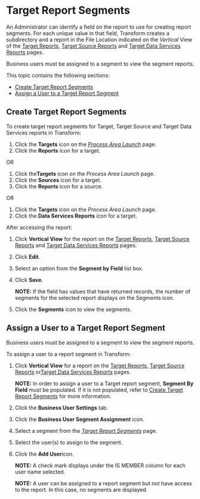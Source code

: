# Target Report Segments

An Administrator can identify a field on the report to use for creating
report segments. For each unique value in that field, Transform creates
a subdirectory and a report in the File Location indicated on the
*Vertical* View of the [Target
Reports](../Page_Desc/Target_Reports_H.htm), [Target Source
Reports](../Page_Desc/Target_Source_Reports_H.htm) and [Target Data
Services Reports](../Page_Desc/Target_Data_Services_Reports_H.htm)
pages.

Business users must be assigned to a segment to view the segment
reports.

This topic contains the following sections:

  - [Create Target Report Segments](#Create_Target_Report_Segments)
  - [Assign a User to a Target Report
    Segment](#Assign_a_User_to_a_Target_Report_Segment)

## <span id="Create_Target_Report_Segments"></span>Create Target Report Segments

To create target report segments for Target, Target Source and Target
Data Services reports in Transform:

1.  Click the **Targets** icon on the *[Process Area
    Launch](../Page_Desc/Process_Area_Launch.htm)* page.
2.  Click the **Reports** icon for a target.

OR

1.  Click the**Targets** icon on the *Process Area Launch* page.
2.  Click the **Sources** icon for a target.
3.  Click the **Reports** icon for a source.

OR

1.  Click the **Targets** icon on the *Process Area Launch* page.
2.  Click the **Data Services Reports** icon for a target.

After accessing the report:

1.  Click **Vertical View** for the report on the [Target
    Reports](../Page_Desc/Target_Reports_H.htm), [Target Source
    Reports](../Page_Desc/Target_Source_Reports_H.htm) and [Target Data
    Services Reports](../Page_Desc/Target_Data_Services_Reports_H.htm)
    pages.

2.  Click **Edit**.

3.  Select an option from the **Segment by Field** list box.

4.  Click **Save**.
    
    **NOTE:** If the field has values that have returned records, the
    number of segments for the selected report displays on the Segments
    icon.

5.  Click the **Segments** icon to view the
segments.

## <span id="Assign_a_User_to_a_Target_Report_Segment"></span>Assign a User to a Target Report Segment

Business users must be assigned to a segment to view the segment
reports.

To assign a user to a report segment in Transform:

1.  Click **Vertical View** for a report on the [Target
    Reports](../Page_Desc/Target_Reports_H.htm), [Target Source
    Reports](../Page_Desc/Target_Source_Reports_H.htm) or[Target Data
    Services Reports](../Page_Desc/Target_Data_Services_Reports_H.htm)
    pages.
    
    **NOTE:** In order to assign a user to a Target report segment,
    **Segment By Field** must be populated. If it is not populated,
    refer to [Create Target Report
    Segments](#Create_Target_Report_Segments) for more information.

2.  Click the **Business User Settings** tab.

3.  Click the **Business User Segment Assignment** icon.

4.  Select a segment from the *[Target Report
    Segments](../Page_Desc/Target_Reports_Segments.htm)* page.

5.  Select the user(s) to assign to the segment.

6.  Click the **Add User**icon.
    
    **NOTE:** A check mark displays under the IS MEMBER column for each
    user name selected.
    
    **NOTE:** A user can be assigned to a report segment but not have
    access to the report. In this case, no segments are displayed.
